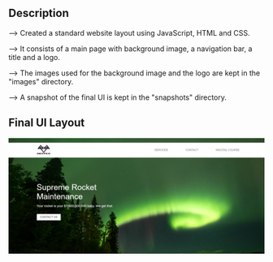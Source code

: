 ## Description

--> Created a standard website layout using JavaScript, HTML and CSS.

--> It consists of a main page with background image, a navigation bar, a title and a logo.

--> The images used for the background image and the logo are kept in the "images" directory.

--> A snapshot of the final UI is kept in the "snapshots" directory.

## Final UI Layout
![image](snapshots/main_page.PNG)